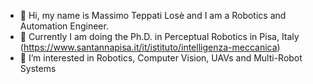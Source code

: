 - 👋 Hi, my name is Massimo Teppati Losè and I am a Robotics and Automation Engineer.
- :book: Currently I am doing the Ph.D. in Perceptual Robotics in Pisa, Italy (https://www.santannapisa.it/it/istituto/intelligenza-meccanica)
- 👀 I’m interested in Robotics, Computer Vision, UAVs and Multi-Robot Systems

<!---
CatInTheRain/CatInTheRain is a ✨ special ✨ repository because its `README.md` (this file) appears on your GitHub profile.
You can click the Preview link to take a look at your changes.
--->
